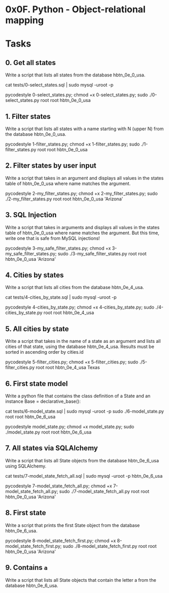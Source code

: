 # 0x0F. Python - Object-relational mapping

# Tasks
## 0. Get all states
Write a script that lists all states from the database hbtn_0e_0_usa.

cat tests/0-select_states.sql | sudo mysql -uroot -p

pycodestyle 0-select_states.py; chmod +x 0-select_states.py; sudo ./0-select_states.py root root hbtn_0e_0_usa

## 1. Filter states
Write a script that lists all states with a name starting with N (upper N) from the database hbtn_0e_0_usa.

pycodestyle 1-filter_states.py; chmod +x 1-filter_states.py; sudo ./1-filter_states.py root root hbtn_0e_0_usa

## 2. Filter states by user input
Write a script that takes in an argument and displays all values in the states table of hbtn_0e_0_usa where name matches the argument.

pycodestyle 2-my_filter_states.py; chmod +x 2-my_filter_states.py; sudo ./2-my_filter_states.py root root hbtn_0e_0_usa 'Arizona'

## 3. SQL Injection
Write a script that takes in arguments and displays all values in the states table of hbtn_0e_0_usa where name matches the argument. But this time, write one that is safe from MySQL injections!

pycodestyle 3-my_safe_filter_states.py; chmod +x 3-my_safe_filter_states.py; sudo ./3-my_safe_filter_states.py root root hbtn_0e_0_usa 'Arizona'

## 4. Cities by states
Write a script that lists all cities from the database hbtn_0e_4_usa.

cat tests/4-cities_by_state.sql | sudo mysql -uroot -p

pycodestyle 4-cities_by_state.py; chmod +x 4-cities_by_state.py; sudo ./4-cities_by_state.py root root hbtn_0e_4_usa

## 5. All cities by state
Write a script that takes in the name of a state as an argument and lists all cities of that state, using the database hbtn_0e_4_usa. Results must be sorted in ascending order by cities.id

pycodestyle 5-filter_cities.py; chmod +x 5-filter_cities.py; sudo ./5-filter_cities.py root root hbtn_0e_4_usa Texas

## 6. First state model
Write a python file that contains the class definition of a State and an instance Base = declarative_base():

cat tests/6-model_state.sql | sudo mysql -uroot -p
sudo ./6-model_state.py root root hbtn_0e_6_usa

pycodestyle model_state.py; chmod +x model_state.py; sudo ./model_state.py root root hbtn_0e_6_usa

## 7. All states via SQLAlchemy
Write a script that lists all State objects from the database hbtn_0e_6_usa using SQLAlchemy.

cat tests/7-model_state_fetch_all.sql | sudo mysql -uroot -p hbtn_0e_6_usa

pycodestyle 7-model_state_fetch_all.py; chmod +x 7-model_state_fetch_all.py; sudo ./7-model_state_fetch_all.py root root hbtn_0e_0_usa 'Arizona'

## 8. First state
Write a script that prints the first State object from the database hbtn_0e_6_usa. 

pycodestyle 8-model_state_fetch_first.py; chmod +x 8-model_state_fetch_first.py; sudo ./8-model_state_fetch_first.py root root hbtn_0e_0_usa 'Arizona'

## 9. Contains `a`
Write a script that lists all State objects that contain the letter a from the database hbtn_0e_6_usa.














